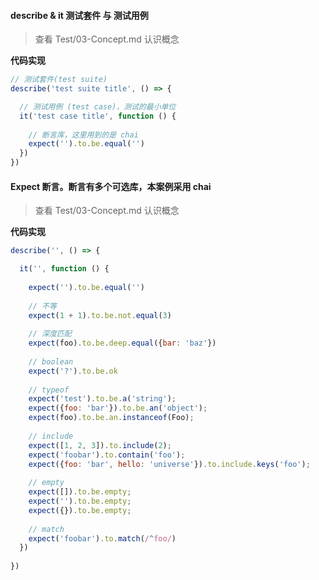 #### describe & it 测试套件 与 测试用例
> 查看 Test/03-Concept.md 认识概念

**代码实现**
```javascript
// 测试套件(test suite)
describe('test suite title', () => {

  // 测试用例 (test case)，测试的最小单位
  it('test case title', function () {
    
    // 断言库，这里用到的是 chai
    expect('').to.be.equal('')
  })
})
```


#### Expect 断言。断言有多个可选库，本案例采用 chai
> 查看 Test/03-Concept.md 认识概念

**代码实现**
```javascript
describe('', () => {

  it('', function () {
    
    expect('').to.be.equal('')
    
    // 不等
    expect(1 + 1).to.be.not.equal(3)
    
    // 深度匹配
    expect(foo).to.be.deep.equal({bar: 'baz'})
    
    // boolean
    expect('?').to.be.ok
   
    // typeof
    expect('test').to.be.a('string');
    expect({foo: 'bar'}).to.be.an('object');
    expect(foo).to.be.an.instanceof(Foo);
    
    // include
    expect([1, 2, 3]).to.include(2);
    expect('foobar').to.contain('foo');
    expect({foo: 'bar', hello: 'universe'}).to.include.keys('foo');
    
    // empty
    expect([]).to.be.empty;
    expect('').to.be.empty;
    expect({}).to.be.empty;
    
    // match
    expect('foobar').to.match(/^foo/)
  })
  
})
```




